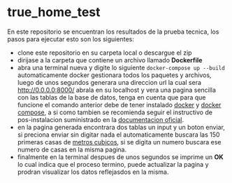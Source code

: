 # true_home_test
En este repositorio se encuentran los resultados de la prueba tecnica, los pasos para ejecutar esto son los siguientes:
* clone este repositorio en su carpeta local o descargue el zip 
* dirijase a la carpeta que contiene un archivo llamado **Dockerfile**
* abra una terminal nueva y digite lo siguiente ```docker-compose up --build``` automaticamente docker gestionara todos los paquetes y archivos, luego de unos segundos generara una direccion url la cual sera  http://0.0.0.0:8000/ abrala en su localhost y vera una pagina sencilla con las tablas de la base de datos, tenga en cuenta que para que funcione el comando anterior debe de tener instalado [docker](https://docs.docker.com/engine/install/ubuntu/) y [docker compose](https://docs.docker.com/compose/install/), a si como tambien se recomienda seguir el instructivo de pos-instalacion suministrado en la [documentacion oficial](https://docs.docker.com/engine/install/linux-postinstall/).
* en la pagina generada encontrara dos tablas un input y un boton enviar, si preciona enviar sin digitar nada el automaticamente buscara las 150 primeras casas de   [metros cubicos](https://inmuebles.metroscubicos.com/distrito-federal/), si se digita un numero buscara ese numero de casas en la misma pagina.
* finalmente en la terminal despues de unos segundos se imprime un __OK__ lo cual indica que el proceso termino, puede actualizar la pagina y prodran visualizar los datos reflejasdos en la misma.

